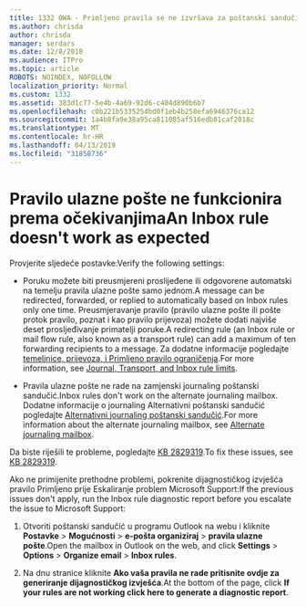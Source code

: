 ```yaml
---
title: 1332 OWA - Primljeno pravila se ne izvršava za poštanski sandučić
ms.author: chrisda
author: chrisda
manager: serdars
ms.date: 12/8/2018
ms.audience: ITPro
ms.topic: article
ROBOTS: NOINDEX, NOFOLLOW
localization_priority: Normal
ms.custom: 1332
ms.assetid: 383d1c77-5e4b-4a69-92d6-c404d890b6b7
ms.openlocfilehash: c0b221b5335254bd0f1eb4b258efa6946376ca12
ms.sourcegitcommit: 1a4b8fa9e38a95ca811085af516edb81caf2018c
ms.translationtype: MT
ms.contentlocale: hr-HR
ms.lasthandoff: 04/13/2019
ms.locfileid: "31858736"
---
```

# <a name="an-inbox-rule-doesnt-work-as-expected"></a><span data-ttu-id="0b702-102">Pravilo ulazne pošte ne funkcionira prema očekivanjima</span><span class="sxs-lookup"><span data-stu-id="0b702-102">An Inbox rule doesn't work as expected</span></span>

<span data-ttu-id="0b702-103">Provjerite sljedeće postavke:</span><span class="sxs-lookup"><span data-stu-id="0b702-103">Verify the following settings:</span></span>

- <span data-ttu-id="0b702-104">Poruku možete biti preusmjereni proslijeđene ili odgovorene automatski na temelju pravila ulazne pošte samo jednom.</span><span class="sxs-lookup"><span data-stu-id="0b702-104">A message can be redirected, forwarded, or replied to automatically based on Inbox rules only one time.</span></span> <span data-ttu-id="0b702-105">Preusmjeravanje pravilo (pravilo ulazne pošte ili pošte protok pravilo, poznat i kao pravilo prijevoza) možete dodati najviše deset prosljeđivanje primatelji poruke.</span><span class="sxs-lookup"><span data-stu-id="0b702-105">A redirecting rule (an Inbox rule or mail flow rule, also known as a transport rule) can add a maximum of ten forwarding recipients to a message.</span></span> <span data-ttu-id="0b702-106">Za dodatne informacije pogledajte [temeljnice, prijevoza, i Primljeno pravilo ograničenja](https://docs.microsoft.com/office365/servicedescriptions/exchange-online-service-description/exchange-online-limits).</span><span class="sxs-lookup"><span data-stu-id="0b702-106">For more information, see [Journal, Transport, and Inbox rule limits](https://docs.microsoft.com/office365/servicedescriptions/exchange-online-service-description/exchange-online-limits).</span></span>

- <span data-ttu-id="0b702-107">Pravila ulazne pošte ne rade na zamjenski journaling poštanski sandučić.</span><span class="sxs-lookup"><span data-stu-id="0b702-107">Inbox rules don't work on the alternate journaling mailbox.</span></span> <span data-ttu-id="0b702-108">Dodatne informacije o journaling Alternativni poštanski sandučić pogledajte [Alternativni journaling poštanski sandučić](https://docs.microsoft.com/Exchange/security-and-compliance/journaling/journaling#alternate-journaling-mailbox).</span><span class="sxs-lookup"><span data-stu-id="0b702-108">For more information about the alternate journaling mailbox, see [Alternate journaling mailbox](https://docs.microsoft.com/Exchange/security-and-compliance/journaling/journaling#alternate-journaling-mailbox).</span></span>

<span data-ttu-id="0b702-109">Da biste riješili te probleme, pogledajte [KB 2829319](https://support.microsoft.com/kb/2829319).</span><span class="sxs-lookup"><span data-stu-id="0b702-109">To fix these issues, see [KB 2829319](https://support.microsoft.com/kb/2829319).</span></span>

<span data-ttu-id="0b702-110">Ako ne primijenite prethodne problemi, pokrenite dijagnostičkog izvješća pravilo Primljeno prije Eskaliranje problem Microsoft Support:</span><span class="sxs-lookup"><span data-stu-id="0b702-110">If the previous issues don't apply, run the Inbox rule diagnostic report before you escalate the issue to Microsoft Support:</span></span>

1. <span data-ttu-id="0b702-111">Otvoriti poštanski sandučić u programu Outlook na webu i kliknite **Postavke** \> **Mogućnosti** \> **e-pošta organiziraj** \> **pravila ulazne pošte**.</span><span class="sxs-lookup"><span data-stu-id="0b702-111">Open the mailbox in Outlook on the web, and click **Settings** \> **Options** \> **Organize email** \> **Inbox rules**.</span></span>

2. <span data-ttu-id="0b702-112">Na dnu stranice kliknite **Ako vaša pravila ne rade pritisnite ovdje za generiranje dijagnostičkog izvješća**.</span><span class="sxs-lookup"><span data-stu-id="0b702-112">At the bottom of the page, click **If your rules are not working click here to generate a diagnostic report**.</span></span>
